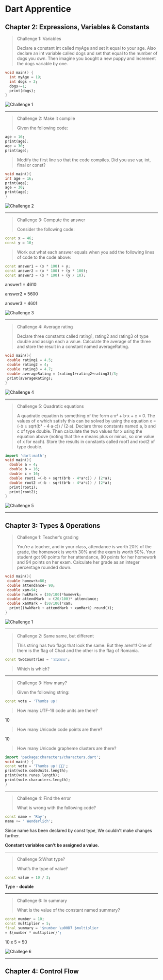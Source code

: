 # Dart Apprentice

## Chapter 2: Expressions, Variables & Constants

> Challenge 1: Variables
> 
> Declare a constant int called myAge and set it
equal to your age. Also declare an int variable
called dogs and set that equal to the number of
dogs you own. Then imagine you bought a new
puppy and increment the dogs variable by one.

````dart 
void main() {
  int myAge = 19;
  int dogs = 2;
  dogs+=1;
  print(dogs);
}
````
![Challenge 1](/image_2021-10-07_151559.png)
___
> Challenge 2: Make it compile
> 
> Given the following code:

````dart
age = 16;
print(age);
age = 30;
print(age);
````
> Modify the first line so that the code compiles.
Did you use var, int, final or const?

````dart
void main(){
int age = 16;
print(age);  
age = 30;
print(age);
}
````
![Challenge 2](/image_2021-10-07_152554.png)
___
> Challenge 3: Compute the answer
> 
> Consider the following code:

````dart
const x = 46;
const y = 10;
````
> Work out what each answer equals when you add
the following lines of code to the code above:
````dart
const answer1 = (x * 100) + y;
const answer2 = (x * 100) + (y * 100);
const answer3 = (x * 100) + (y / 10);
````
answer1 = 4610

answer2 = 5600

answer3 = 4601

![Challenge 3](/image_2021-10-07_153154.png)
___
> Challenge 4: Average rating
> 
> Declare three constants called rating1, rating2
and rating3 of type double and assign each a
value. Calculate the average of the three and
store the result in a constant named
averageRating.

````dart
void main(){
 double rating1 = 4.5;
 double rating2 = 4;
 double rating3 = 4.7;
 double averageRating = (rating1+rating2+rating3)/3;
 print(averageRating);
}
````
![Challenge 4 ](/image_2021-10-07_153728.png)
___
>Challenge 5: Quadratic equations
>
>A quadratic equation is something of the form
a⋅x² + b⋅x + c = 0.
The values of x which satisfy this can be solved
by using the equation
x = (-b ± sqrt(b² - 4⋅a⋅c)) / (2⋅a).
Declare three constants named a, b and c of type
double. Then calculate the two values for x using
the equation above (noting that the ± means plus
or minus, so one value of x for each). Store the
results in constants called root1 and root2 of
type double. 


````dart
import 'dart:math';
void main(){
  double a = 4;
  double b = 16;
  double c = 16;
  double root1 =(-b + sqrt(b*b - 4*a*c)) / (2*a);
  double root2 =(-b - sqrt(b*b - 4*a*c)) / (2*a);
  print(root1);
  print(root2);
}
````
![Challenge 5](/image_2021-10-07_154253.png)

___

## Chapter 3: Types & Operations

> Challenge 1: Teacher’s grading
> 
>You’re a teacher, and in your class, attendance is
worth 20% of the grade, the homework is worth
30% and the exam is worth 50%. Your student
got 90 points for her attendance, 80 points for
her homework and 94 points on her exam.
Calculate her grade as an integer percentage
rounded down. 

````dart
void main(){
 double homewrk=80;
 double attendance= 90;
 double xam=94;
 double hwkMark = (30/100)*homewrk;
 double attendMark  = (20/100)* attendance;
 double xamMark = (50/100)*xam;
  print((hwkMark + attendMark + xamMark).round());
}
````
![Challenge 1](/image_2021-10-07_155948.png)
___
>Challenge 2: Same same, but different
>
>This string has two flags that look the same. But
they aren’t! One of them is the flag of Chad and
the other is the flag of Romania.

````dart
const twoCountries = '🇹🇩🇷🇴';
````
> Which is which?

___
>Challenge 3: How many?
>
>Given the following string:
````dart
const vote = 'Thumbs up! 
````
>How many UTF-16 code units are there?

10
>How many Unicode code points are there?

10
>How many Unicode grapheme clusters are there?

````dart
import 'package:characters/characters.dart';
void main() {
const vote = 'Thumbs up! 👍🏿';
print(vote.codeUnits.length);
print(vote.runes.length);
print(vote.characters.length);
}
````
___
>Challenge 4: Find the error
>
>What is wrong with the following code?
````dart
const name = 'Ray';
name += ' Wenderlich';
````
Since name has been declared by const type, We couldn't make changes further. 

__Constant variables can't be assigned a value.__
___
> Challenge 5:What type? 
> 
> What’s the type of value?

````dart
const value = 10 / 2;
````
Type - __double__ 
___
> Challenge 6: In summary
> 
> What is the value of the constant named summary?
````dart
const number = 10;
const multiplier = 5;
final summary = '$number \u00D7 $multiplier
= ${number * multiplier}';
````
10 x 5 = 50

![Challege 6](/image_2021-10-07_162019.png)
___
## Chapter 4: Control Flow
